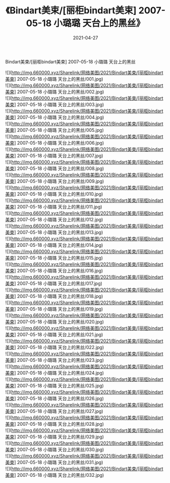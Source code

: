 ﻿---
layout: post
title:  《Bindart美束/[丽柜bindart美束] 2007-05-18 小璐璐 天台上的黑丝》
date:   2021-04-27
img: http://img.660000.xyz/Sharelink/网络美图/2021/Bindart美束/[丽柜bindart美束] 2007-05-18 小璐璐 天台上的黑丝/000.jpg
categories: [美女, 清纯, 唯美]
---

Bindart美束/[丽柜bindart美束] 2007-05-18 小璐璐 天台上的黑丝

 ![](http://img.660000.xyz/Sharelink/网络美图/2021/Bindart美束/[丽柜bindart美束] 2007-05-18 小璐璐 天台上的黑丝/001.jpg) <br>![](http://img.660000.xyz/Sharelink/网络美图/2021/Bindart美束/[丽柜bindart美束] 2007-05-18 小璐璐 天台上的黑丝/002.jpg) <br>![](http://img.660000.xyz/Sharelink/网络美图/2021/Bindart美束/[丽柜bindart美束] 2007-05-18 小璐璐 天台上的黑丝/003.jpg) <br>![](http://img.660000.xyz/Sharelink/网络美图/2021/Bindart美束/[丽柜bindart美束] 2007-05-18 小璐璐 天台上的黑丝/004.jpg) <br>![](http://img.660000.xyz/Sharelink/网络美图/2021/Bindart美束/[丽柜bindart美束] 2007-05-18 小璐璐 天台上的黑丝/005.jpg) <br>![](http://img.660000.xyz/Sharelink/网络美图/2021/Bindart美束/[丽柜bindart美束] 2007-05-18 小璐璐 天台上的黑丝/006.jpg) <br>![](http://img.660000.xyz/Sharelink/网络美图/2021/Bindart美束/[丽柜bindart美束] 2007-05-18 小璐璐 天台上的黑丝/007.jpg) <br>![](http://img.660000.xyz/Sharelink/网络美图/2021/Bindart美束/[丽柜bindart美束] 2007-05-18 小璐璐 天台上的黑丝/008.jpg) <br>![](http://img.660000.xyz/Sharelink/网络美图/2021/Bindart美束/[丽柜bindart美束] 2007-05-18 小璐璐 天台上的黑丝/009.jpg) <br>![](http://img.660000.xyz/Sharelink/网络美图/2021/Bindart美束/[丽柜bindart美束] 2007-05-18 小璐璐 天台上的黑丝/010.jpg) <br>![](http://img.660000.xyz/Sharelink/网络美图/2021/Bindart美束/[丽柜bindart美束] 2007-05-18 小璐璐 天台上的黑丝/011.jpg) <br>![](http://img.660000.xyz/Sharelink/网络美图/2021/Bindart美束/[丽柜bindart美束] 2007-05-18 小璐璐 天台上的黑丝/012.jpg) <br>![](http://img.660000.xyz/Sharelink/网络美图/2021/Bindart美束/[丽柜bindart美束] 2007-05-18 小璐璐 天台上的黑丝/013.jpg) <br>![](http://img.660000.xyz/Sharelink/网络美图/2021/Bindart美束/[丽柜bindart美束] 2007-05-18 小璐璐 天台上的黑丝/014.jpg) <br>![](http://img.660000.xyz/Sharelink/网络美图/2021/Bindart美束/[丽柜bindart美束] 2007-05-18 小璐璐 天台上的黑丝/015.jpg) <br>![](http://img.660000.xyz/Sharelink/网络美图/2021/Bindart美束/[丽柜bindart美束] 2007-05-18 小璐璐 天台上的黑丝/016.jpg) <br>![](http://img.660000.xyz/Sharelink/网络美图/2021/Bindart美束/[丽柜bindart美束] 2007-05-18 小璐璐 天台上的黑丝/017.jpg) <br>![](http://img.660000.xyz/Sharelink/网络美图/2021/Bindart美束/[丽柜bindart美束] 2007-05-18 小璐璐 天台上的黑丝/018.jpg) <br>![](http://img.660000.xyz/Sharelink/网络美图/2021/Bindart美束/[丽柜bindart美束] 2007-05-18 小璐璐 天台上的黑丝/019.jpg) <br>![](http://img.660000.xyz/Sharelink/网络美图/2021/Bindart美束/[丽柜bindart美束] 2007-05-18 小璐璐 天台上的黑丝/020.jpg) <br>![](http://img.660000.xyz/Sharelink/网络美图/2021/Bindart美束/[丽柜bindart美束] 2007-05-18 小璐璐 天台上的黑丝/021.jpg) <br>![](http://img.660000.xyz/Sharelink/网络美图/2021/Bindart美束/[丽柜bindart美束] 2007-05-18 小璐璐 天台上的黑丝/022.jpg) <br>![](http://img.660000.xyz/Sharelink/网络美图/2021/Bindart美束/[丽柜bindart美束] 2007-05-18 小璐璐 天台上的黑丝/023.jpg) <br>![](http://img.660000.xyz/Sharelink/网络美图/2021/Bindart美束/[丽柜bindart美束] 2007-05-18 小璐璐 天台上的黑丝/024.jpg) <br>![](http://img.660000.xyz/Sharelink/网络美图/2021/Bindart美束/[丽柜bindart美束] 2007-05-18 小璐璐 天台上的黑丝/025.jpg) <br>![](http://img.660000.xyz/Sharelink/网络美图/2021/Bindart美束/[丽柜bindart美束] 2007-05-18 小璐璐 天台上的黑丝/026.jpg) <br>![](http://img.660000.xyz/Sharelink/网络美图/2021/Bindart美束/[丽柜bindart美束] 2007-05-18 小璐璐 天台上的黑丝/027.jpg) <br>![](http://img.660000.xyz/Sharelink/网络美图/2021/Bindart美束/[丽柜bindart美束] 2007-05-18 小璐璐 天台上的黑丝/028.jpg) <br>![](http://img.660000.xyz/Sharelink/网络美图/2021/Bindart美束/[丽柜bindart美束] 2007-05-18 小璐璐 天台上的黑丝/029.jpg) <br>![](http://img.660000.xyz/Sharelink/网络美图/2021/Bindart美束/[丽柜bindart美束] 2007-05-18 小璐璐 天台上的黑丝/030.jpg) <br>![](http://img.660000.xyz/Sharelink/网络美图/2021/Bindart美束/[丽柜bindart美束] 2007-05-18 小璐璐 天台上的黑丝/031.jpg) <br>![](http://img.660000.xyz/Sharelink/网络美图/2021/Bindart美束/[丽柜bindart美束] 2007-05-18 小璐璐 天台上的黑丝/032.jpg) <br>